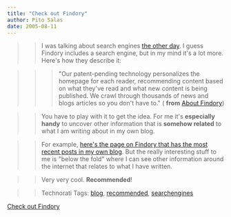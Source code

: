 ```yaml
---
title: "Check out Findory"
author: Pito Salas
date: 2005-08-11
---
```



>>

>> I was talking about search engines [the other
day](</weblogs/archives/000805.html>). I guess Findory includes a search
engine, but in my mind it's a lot more. Here's how they describe it:

>>

>>> "Our patent-pending technology personalizes the homepage for each reader,
recommending content based on what they've read and what new content is being
published. We crawl through thousands of news and blogs articles so you don't
have to." ( **from** [About Findory](<http://www.findory.com/company/>))

>>

>> You have to play with it to get the idea. For me it's **especially handy**
to uncover other information that is **somehow related** to what I am writing
about in my own blog.

>>

>> For example, [here's the page on Findory that has the most recent posts in
my own blog](<http://www.findory.com/source?source=Pito's%20Blog&ib=1>). But
the really interesting stuff to me is "below the fold" where I can see other
information around the internet that relates to what I have written.

>>

>> Very very cool. **Recommended**!

>>

>> Technorati Tags: [blog](<http://technorati.com/tag/blog>),
[recommended](<http://technorati.com/tag/recommended>),
[searchengines](<http://technorati.com/tag/searchengines>)


[Check out Findory](None)
